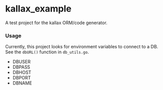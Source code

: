 # kallax_example


A test project for the kallax ORM/code generator.

### Usage

Currently, this project looks for environment variables to connect to a DB.  See the `dbURL()` function in `db_utils.go`.

- DBUSER
- DBPASS
- DBHOST
- DBPORT
- DBNAME

